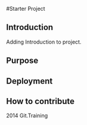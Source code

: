 #Starter Project
## Introduction
Adding Introduction to project.
## Purpose
## Deployment
## How to contribute

2014 Git.Training